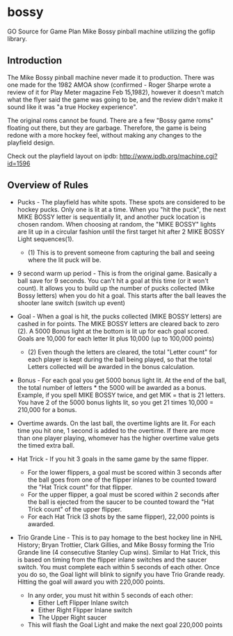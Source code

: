 # bossy
GO Source for Game Plan Mike Bossy pinball machine utilizing the goflip library.

## Introduction
The Mike Bossy pinball machine never made it to production. There was one made for the 1982 AMOA show (confirmed - Roger Sharpe wrote a review of it for  Play Meter magazine Feb 15,1982), however it doesn't match what the flyer said the game was going to be, and the review didn't make it sound like it was "a true Hockey experience".

The original roms cannot be found. There are a few "Bossy game roms" floating out there, but they are garbage. Therefore, the game is being redone with a more hockey feel, without making any changes to the playfield design. 

Check out the playfield layout on ipdb: http://www.ipdb.org/machine.cgi?id=1596

## Overview of Rules
* Pucks - The playfield has white spots. These spots are considered to be hockey pucks. Only one is lit at a time. When you "hit the puck", the next MIKE BOSSY letter is sequentially lit, and another puck location is chosen random. When choosing at random, the "MIKE BOSSY" lights are lit up in a circular fashion until the first target hit after 2 MIKE BOSSY Light sequences(1).
    * (1) This is to prevent someone from capturing the ball and seeing where the lit puck will be.


* 9 second warm up period - This is from the original game. Basically a ball save for 9 seconds. You can't hit a goal at this time (or it won't count). It allows you to build up the number of pucks collected (Mike Bossy letters) when you do hit a goal. This starts after the ball leaves the shooter lane switch (switch up event)

* Goal - When a goal is hit, the pucks collected (MIKE BOSSY letters) are cashed in for points. The MIKE BOSSY letters are cleared back to zero (2). A 5000 Bonus light at the bottom is lit up for each goal scored. Goals are 10,000 for each letter lit plus 10,000 (up to 100,000 points)
    * (2) Even though the letters are cleared, the total "Letter count" for each player is kept during the ball being played, so that the total Letters collected will be awarded in the bonus calculation.

* Bonus  - For each goal you get 5000 bonus light lit. At the end of the ball, the total number of letters * the 5000 will be awarded as a bonus. Example, if you spell MIKE BOSSY twice, and get MIK = that is 21 letters. You have 2 of the 5000 bonus lights lit, so you get 21 times 10,000 = 210,000 for a bonus.

* Overtime awards. On the last ball, the overtime lights are lit. For each time you hit one, 1 second is added to the overtime. If there are more than one player playing, whomever has the higher overtime value gets the timed extra ball.

* Hat Trick - If you hit 3 goals in the same game by the same flipper.
    * For the lower flippers, a goal must be scored within 3 seconds after the ball goes from one of the flipper inlanes to be counted toward the "Hat Trick count" for that flipper.
    * For the upper flipper, a goal must be scored within 2 seconds after the ball is ejected from the saucer to be counted toward the "Hat Trick count" of the upper flipper. 
    * For each Hat Trick (3 shots by the same flipper), 22,000 points is awarded. 

* Trio Grande Line - This is to pay homage to the best hockey line in NHL History; Bryan Trottier, Clark Gillies, and Mike Bossy forming the Trio Grande line (4 consecutive Stanley Cup wins). Similar to Hat Trick, this is based on timing from the flipper inlane switches and the saucer switch. You must complete each within 5 seconds of each other. Once you do so, the Goal light will blink to signify you have Trio Grande ready. Hitting the goal will award you with 220,000 points.
    * In any order, you must hit within 5 seconds of each other:
        * Either Left Flipper Inlane switch
        * Either Right Flipper Inlane switch
        * The Upper Right saucer
    * This will flash the Goal Light and make the next goal 220,000 points
